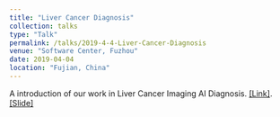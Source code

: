 ```yaml
---
title: "Liver Cancer Diagnosis"
collection: talks
type: "Talk"
permalink: /talks/2019-4-4-Liver-Cancer-Diagnosis
venue: "Software Center, Fuzhou"
date: 2019-04-04
location: "Fujian, China"
---
```


A introduction of our work in Liver Cancer Imaging AI Diagnosis. [[Link]](https://www.datafountain.cn/competitions/335). <br>
[[Slide]](http://ericonaldo.github.io/files/2019-4-4-Liver-Cancer-Diagnosis.pptx)